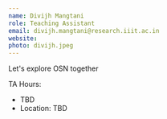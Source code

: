 ```yaml
---
name: Divijh Mangtani
role: Teaching Assistant
email: divijh.mangtani@research.iiit.ac.in
website:
photo: divijh.jpeg
---
```


Let's explore OSN together

TA Hours: 
- TBD
- Location: TBD 